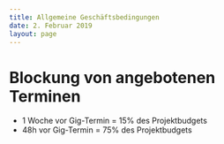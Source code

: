 ```yaml
---
title: Allgemeine Geschäftsbedingungen
date: 2. Februar 2019
layout: page
---
```


# Blockung von angebotenen Terminen

- 1 Woche vor Gig-Termin = 15% des Projektbudgets
- 48h vor Gig-Termin = 75% des Projektbudgets
